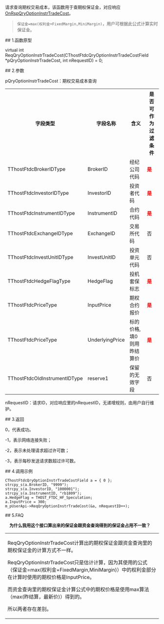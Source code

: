 <p>请求查询期权交易成本，该函数用于查期权保证金，对应响应<a href="../../CTHOSTFTDCTRADERAPI/ONRSPQRYOPTIONINSTRTRADECOST/">OnRspQryOptionInstrTradeCost</a>。</p>
<blockquote>
<p><code>保证金=max(权利金+FixedMargin,MiniMargin)</code>，用户可根据此公式计算实时保证金。</p>
</blockquote>
<span class="anchor" id="efb5e291-6af3-4af0-a217-fa3883e14c76"></span>
## 1.函数原型
<p>virtual int ReqQryOptionInstrTradeCost(CThostFtdcQryOptionInstrTradeCostField *pQryOptionInstrTradeCost, int nRequestID) = 0;</p>
<span class="anchor" id="bf29fbfa-1b5e-48f8-bd65-f4ed0bde2562"></span>
## 2.参数
<p>pQryOptionInstrTradeCost：期权交易成本查询</p>
<table><tr><th style="TEXT-ALIGN: center;">字段类型</th><th style="TEXT-ALIGN: center;">字段名称</th><th style="TEXT-ALIGN: center;">含义</th><th style="TEXT-ALIGN: center;">是否可作为过滤条件</th></tr><tr><td style="TEXT-ALIGN: left;">TThostFtdcBrokerIDType</td>
<td style="TEXT-ALIGN: left;">BrokerID</td>
<td style="TEXT-ALIGN: left;">经纪公司代码</td>
<td style="TEXT-ALIGN: left;"><strong><font color="#FF0000">是</font></strong></td>
</tr>
<tr><td style="TEXT-ALIGN: left;">TThostFtdcInvestorIDType</td>
<td style="TEXT-ALIGN: left;">InvestorID</td>
<td style="TEXT-ALIGN: left;">投资者代码</td>
<td style="TEXT-ALIGN: left;"><strong><font color="#FF0000">是</font></strong></td>
</tr>
<tr><td style="TEXT-ALIGN: left;">TThostFtdcInstrumentIDType</td>
<td style="TEXT-ALIGN: left;">InstrumentID</td>
<td style="TEXT-ALIGN: left;">合约代码</td>
<td style="TEXT-ALIGN: left;"><strong><font color="#FF0000">是</font></strong></td>
</tr>
<tr><td style="TEXT-ALIGN: left;">TThostFtdcExchangeIDType</td>
<td style="TEXT-ALIGN: left;">ExchangeID</td>
<td style="TEXT-ALIGN: left;">交易所代码</td>
<td style="TEXT-ALIGN: left;">否</td>
</tr>
<tr><td style="TEXT-ALIGN: left;">TThostFtdcInvestUnitIDType</td>
<td style="TEXT-ALIGN: left;">InvestUnitID</td>
<td style="TEXT-ALIGN: left;">投资单元代码</td>
<td style="TEXT-ALIGN: left;">否</td>
</tr>
<tr><td style="TEXT-ALIGN: left;">TThostFtdcHedgeFlagType</td>
<td style="TEXT-ALIGN: left;">HedgeFlag</td>
<td style="TEXT-ALIGN: left;">投机套保标志</td>
<td style="TEXT-ALIGN: left;"><strong><font color="#FF0000">是</font></strong></td>
</tr>
<tr><td style="TEXT-ALIGN: left;">TThostFtdcPriceType</td>
<td style="TEXT-ALIGN: left;">InputPrice</td>
<td style="TEXT-ALIGN: left;">期权合约报价</td>
<td style="TEXT-ALIGN: left;"><strong><font color="#FF0000">是</font></strong></td>
</tr>
<tr><td style="TEXT-ALIGN: left;">TThostFtdcPriceType</td>
<td style="TEXT-ALIGN: left;">UnderlyingPrice</td>
<td style="TEXT-ALIGN: left;">标的价格,填0则用昨结算价</td>
<td style="TEXT-ALIGN: left;"><strong><font color="#FF0000">是</font></strong></td>
</tr>
<tr><td style="TEXT-ALIGN: left;">TThostFtdcOldInstrumentIDType</td>
<td style="TEXT-ALIGN: left;">reserve1</td>
<td style="TEXT-ALIGN: left;">保留的无效字段</td>
<td style="TEXT-ALIGN: left;">否</td>
</tr>
</table>
<p>nRequestID：请求ID，对应响应里的nRequestID，无递增规则，由用户自行维护。</p>
<span class="anchor" id="4fb2c7ef-495b-4782-b6cc-8d7eac5a11a9"></span>
## 3.返回
<p>0，代表成功。</p>
<p>-1，表示网络连接失败；</p>
<p>-2，表示未处理请求超过许可数；</p>
<p>-3，表示每秒发送请求数超过许可数。</p>
<span class="anchor" id="139b839a-0498-4c0a-8fbd-6a1bb9852f6a"></span>
## 4.调用示例
<pre><code>CThostFtdcQryOptionInstrTradeCostField a = { 0 };
strcpy_s(a.BrokerID, "9999");
strcpy_s(a.InvestorID, "1000001");
strcpy_s(a.InstrumentID, "rb1809");
a.HedgeFlag = THOST_FTDC_HF_Speculation;
a.InputPrice = 300; 
m_pUserApi-&gt;ReqQryOptionInstrTradeCost(&amp;a, nRequestID++);
</code></pre>
<span class="anchor" id="01c2c80f-24de-42e5-b078-d0f49af6b7bd"></span>
## 5.FAQ
<p><div class="region_i"><p class="region_header" id="region_header_1" style="padding-left: 1em;font-weight : bold;text-indent: 0px;text-align: left;">为什么我用这个接口算出来的保证金跟资金查询得到的保证金占用不一致？</p><div class="region_panel" id="region_panel_1" style="display:block;"><table><tr><td>
<p>ReqQryOptionInstrTradeCost计算出的期权保证金跟资金查询里的期权保证金的计算方式不一样。</p>
<p>ReqQryOptionInstrTradeCost只是估计计算，因为其使用的公式（保证金=max(权利金+FixedMargin,MiniMargin)）中的权利金部分在计算时使用的期权价格是InputPrice。</p>
<p>而资金查询里的期权保证金计算公式中的期权价格是使用max算法（max(昨结算，最新价)）得到的。</p>
<p>所以两者存在差别。</p>
</td></tr></table>
</div><p class="region_tail" id="region_tail_1" style="border-top-color:transparent;border-bottom-width:0;"></p></div></p>
